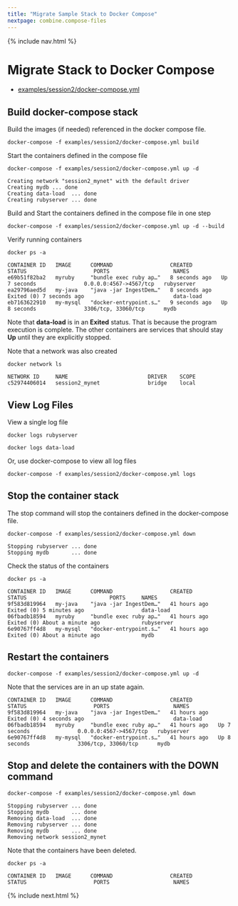 ```yaml
---
title: "Migrate Sample Stack to Docker Compose"
nextpage: combine.compose-files
---
```


{% include nav.html %}

# Migrate Stack to Docker Compose

- [examples/session2/docker-compose.yml](https://github.com/CDLUC3/docker-tutorial/blob/main/examples/session2/docker-compose.yml)

## Build docker-compose stack

Build the images (if needed) referenced in the docker compose file.
```
docker-compose -f examples/session2/docker-compose.yml build 
```

Start the containers defined in the compose file
```
docker-compose -f examples/session2/docker-compose.yml up -d 
```

```output
Creating network "session2_mynet" with the default driver
Creating mydb ... done
Creating data-load  ... done
Creating rubyserver ... done
```

Build and Start the containers defined in the compose file in one step
```
docker-compose -f examples/session2/docker-compose.yml up -d --build
```

Verify running containers
```
docker ps -a
```

```output
CONTAINER ID   IMAGE      COMMAND                  CREATED         STATUS                     PORTS                    NAMES
e69b51f82ba2   myruby     "bundle exec ruby ap…"   8 seconds ago   Up 7 seconds               0.0.0.0:4567->4567/tcp   rubyserver
ea29796aed5d   my-java    "java -jar IngestDem…"   8 seconds ago   Exited (0) 7 seconds ago                            data-load
eb7163622910   my-mysql   "docker-entrypoint.s…"   9 seconds ago   Up 8 seconds               3306/tcp, 33060/tcp      mydb
```

Note that **data-load** is in an **Exited** status.  That is because the program execution is complete.  The other containers are services that should stay **Up** until they are explicitly stopped.

Note that a network was also created
```
docker network ls
```

```output
NETWORK ID     NAME                         DRIVER    SCOPE
c52974406014   session2_mynet               bridge    local
```

## View Log Files

View a single log file
```
docker logs rubyserver
```

```
docker logs data-load
```

Or, use docker-compose to view all log files
```
docker-compose -f examples/session2/docker-compose.yml logs
```

## Stop the container stack

The stop command will stop the containers defined in the docker-compose file.
```
docker-compose -f examples/session2/docker-compose.yml down
```

```output
Stopping rubyserver ... done
Stopping mydb       ... done
```

Check the status of the containers
```
docker ps -a
```

```output
CONTAINER ID   IMAGE      COMMAND                  CREATED        STATUS                          PORTS     NAMES
9f583d819964   my-java    "java -jar IngestDem…"   41 hours ago   Exited (0) 5 minutes ago                  data-load
06fbadb18594   myruby     "bundle exec ruby ap…"   41 hours ago   Exited (0) About a minute ago             rubyserver
6e90767ff4d8   my-mysql   "docker-entrypoint.s…"   41 hours ago   Exited (0) About a minute ago             mydb
```

## Restart the containers

```
docker-compose -f examples/session2/docker-compose.yml up -d
```

Note that the services are in an up state again.
```
CONTAINER ID   IMAGE      COMMAND                  CREATED        STATUS                     PORTS                    NAMES
9f583d819964   my-java    "java -jar IngestDem…"   41 hours ago   Exited (0) 4 seconds ago                            data-load
06fbadb18594   myruby     "bundle exec ruby ap…"   41 hours ago   Up 7 seconds               0.0.0.0:4567->4567/tcp   rubyserver
6e90767ff4d8   my-mysql   "docker-entrypoint.s…"   41 hours ago   Up 8 seconds               3306/tcp, 33060/tcp      mydb
```

## Stop and delete the containers with the DOWN command

```
docker-compose -f examples/session2/docker-compose.yml down
```

```output
Stopping rubyserver ... done
Stopping mydb       ... done
Removing data-load  ... done
Removing rubyserver ... done
Removing mydb       ... done
Removing network session2_mynet
```

Note that the containers have been deleted.

```
docker ps -a
```

```output
CONTAINER ID   IMAGE      COMMAND                  CREATED        STATUS                     PORTS                    NAMES
```

{% include next.html %}